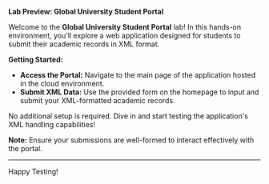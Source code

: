 **Lab Preview: Global University Student Portal**

Welcome to the **Global University Student Portal** lab! In this hands-on environment, you'll explore a web application designed for students to submit their academic records in XML format.

**Getting Started:**
- **Access the Portal:** Navigate to the main page of the application hosted in the cloud environment.
- **Submit XML Data:** Use the provided form on the homepage to input and submit your XML-formatted academic records.
  
No additional setup is required. Dive in and start testing the application's XML handling capabilities!

**Note:** Ensure your submissions are well-formed to interact effectively with the portal.

---

Happy Testing!